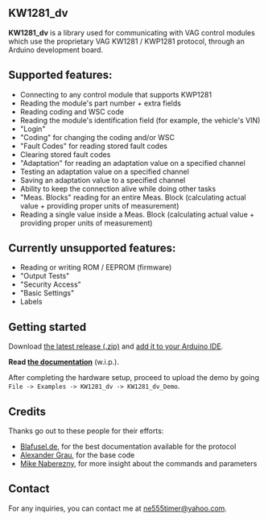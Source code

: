 ## KW1281_dv
**KW1281_dv** is a library used for communicating with VAG control modules which use the proprietary VAG KW1281 / KWP1281 protocol, through an Arduino development board.

## Supported features:
- Connecting to any control module that supports KWP1281
- Reading the module's part number + extra fields
- Reading coding and WSC code
- Reading the module's identification field (for example, the vehicle's VIN)
- "Login"
- "Coding" for changing the coding and/or WSC
- "Fault Codes" for reading stored fault codes
- Clearing stored fault codes
- "Adaptation" for reading an adaptation value on a specified channel
- Testing an adaptation value on a specified channel
- Saving an adaptation value to a specified channel
- Ability to keep the connection alive while doing other tasks
- "Meas. Blocks" reading for an entire Meas. Block (calculating actual value + providing proper units of measurement)
- Reading a single value inside a Meas. Block (calculating actual value + providing proper units of measurement)

## Currently unsupported features:
- Reading or writing ROM / EEPROM (firmware)
- "Output Tests"
- "Security Access"
- "Basic Settings"
- Labels

## Getting started
Download [the latest release (.zip)](https://github.com/domnulvlad/KW1281_dv/releases/latest) and [add it to your Arduino IDE](https://docs.arduino.cc/software/ide-v1/tutorials/installing-libraries#importing-a-zip-library).

**Read [the documentation](../../wiki)** (w.i.p.).

After completing the hardware setup, proceed to upload the demo by going `File -> Examples -> KW1281_dv -> KW1281_dv_Demo`.

## Credits
Thanks go out to these people for their efforts:
* [Blafusel.de](https://www.blafusel.de/obd/obd2_kw1281.html), for the best documentation available for the protocol
* [Alexander Grau](http://grauonline.de/wordpress/?p=74), for the base code
* [Mike Naberezny](https://github.com/mnaberez/vwradio/blob/main/kwp1281_tool/firmware/kwp1281.h), for more insight about the commands and parameters

## Contact
For any inquiries, you can contact me at [ne555timer@yahoo.com](mailto:ne555timer@yahoo.com).
